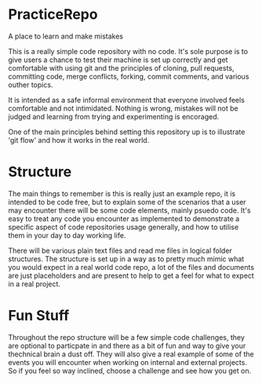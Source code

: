 # PracticeRepo
A place to learn and make mistakes

This is a really simple code repository with no code. It's sole purpose is to give users a chance to test their machine is set up correctly and get 
comfortable with using git and the principles of cloning, pull requests, committing code, merge conflicts, forking, commit comments, and various outher topics.

It is intended as a safe informal environment that everyone involved feels comfortable and not intimidated. Nothing is wrong, mistakes will not be judged
and learning from trying and experimenting is encoraged.

One of the main principles behind setting this repository up is to illustrate 'git flow' and how it works in the real world.

# Structure
The main things to remember is this is really just an example repo, it is intended to be code free, but to explain some of the scenarios that a user may encounter there will be some code elements, mainly psuedo code. It's easy to treat any code you encounter as implemented to demonstrate a specific aspect of code repositories usage generally, and how to utilise them in your day to day working life.

There will be various plain text files and read me files in logical folder structures. The structure is set up in a way as to pretty much mimic what you would expect in a real world code repo, a lot of the files and documents are just placeholders and are present to help to get a feel for what to expect in a real project.

# Fun Stuff
Throughout the repo structure will be a few simple code challenges, they are optional to particpate in and there as a bit of fun and way to give your thechnical brain a dust off. They will also give a real example of some of the events you will encounter when working on internal and external projects. So if you feel so way inclined, choose a challenge and see how you get on.


